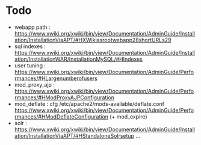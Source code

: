 # Todo

  * webapp path : https://www.xwiki.org/xwiki/bin/view/Documentation/AdminGuide/Installation/InstallationViaAPT/#HXWikiasrootwebapp28shortURLs29
  * sql indexes : https://www.xwiki.org/xwiki/bin/view/Documentation/AdminGuide/Installation/InstallationWAR/InstallationMySQL/#HIndexes
  * user tuning : https://www.xwiki.org/xwiki/bin/view/Documentation/AdminGuide/Performances/#HLargenumberofusers
  * mod_proxy_ajp : https://www.xwiki.org/xwiki/bin/view/Documentation/AdminGuide/Performances/#HModProxyAJPConfiguration
  * mod_deflate : cfg /etc/apache2/mods-available/deflate.conf https://www.xwiki.org/xwiki/bin/view/Documentation/AdminGuide/Performances/#HModDeflateConfiguration (+ mod_expire)
  * solr : https://www.xwiki.org/xwiki/bin/view/Documentation/AdminGuide/Installation/InstallationViaAPT/#HStandaloneSolrsetup
...
